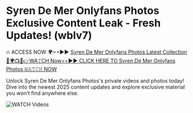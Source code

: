 # Syren De Mer Onlyfans Photos Exclusive Content Leak - Fresh Updates! (wblv7)

🔥 ACCESS NOW 🌍==►► <a href="https://tinyurl.com/3fjeunct" rel="nofollow">Syren De Mer Onlyfans Photos Latest Collection</a></h3>
[🔴🌍📺📱👉WA𝚃CH Now==►► CLICK HERE TO Syren De Mer Onlyfans Photos 𝚆𝙰𝚃𝙲𝙷 NOW](https://tinyurl.com/3fjeunct)

Unlock Syren De Mer Onlyfans Photos's private videos and photos today! Dive into the newest 2025 content updates and explore exclusive material you won’t find anywhere else.


<a href="https://tinyurl.com/3fjeunct" rel="nofollow" data-target="animated-image.originalLink"><img src="https://camo.githubusercontent.com/8a4f000d20f83aca3bf7ec5f350d767afa0574a8a352519fd8cfa583a6f93a33/68747470733a2f2f692e696d6775722e636f6d2f644a486b345a712e676966" alt="WATCH Videos" data-canonical-src="https://i.imgur.com/dJHk4Zq.gif" style="max-width: 100%; display: inline-block;" data-target="animated-image.originalImage"></a>
